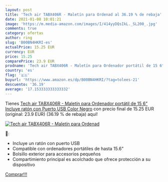 ```yaml
---
layout: post
title: 'Tech air TABX406R - Maletín para Ordenad al 36.19 % de rebaja'
date: 2021-01-08 10:01:21
image: 'https://m.media-amazon.com/images/I/414yyDQsIkL._SL200_.jpg'
comments: true
category: ofertas
author: ring
slug: 'B00BN4HKRI-es'
actualPrice: 15.25 EUR
currency: EUR
price: 15.25
comparePrice: 23.9 EUR
prodname: 'Tech air TABX406R - Maletín para Ordenador portátil de 15 6"  Incluye ratón con Puerto USB   Color Negro'
country: 'es'
flag: '🇪🇸'
buyurl: 'https://www.amazon.es/dp/B00BN4HKRI/?tag=tolees-21'
descuento: '36.19'
average: '17.153333333333332'
---
```


Tienes [Tech air TABX406R - Maletín para Ordenador portátil de 15 6"  Incluye ratón con Puerto USB   Color Negro](https://www.amazon.es/dp/B00BN4HKRI/?tag=tolees-21) con precio final de  15.25 EUR (original: 23.9 EUR) (36.19 %  de rebaja) aqui!

[![Tech air TABX406R - Maletín para Ordenad](https://m.media-amazon.com/images/I/414yyDQsIkL._SL200_.jpg)](https://www.amazon.es/dp/B00BN4HKRI/?tag=tolees-21)

🔎:

- Incluye un ratón con puerto USB
- Compatible con ordenadores portátiles de hasta 15.6"
- Bolsillo exterior para accesorios pequeños
- Compartimiento principal es acolchado que ofrece protección a su dispositivo

[Comprar!!!](https://www.amazon.es/dp/B00BN4HKRI/?tag=tolees-21)
